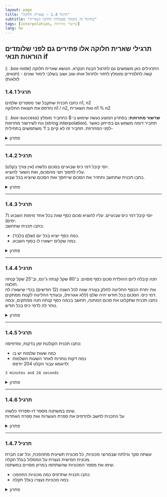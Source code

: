 ```yaml
---
layout: page 
title: "תרגול 1.4 – שארית חלוקה" 
subtitle: "בתרגול זה נתמקד בפעולות חלוקה ושארית"
tags: [interpolation, שרשור מחרוזות]
lang: he
---
```


<!-- https://chatgpt.com/c/68009c2e-f948-800e-bec6-8222041d0f33 -->

## תרגילי שארית חלוקה אלו פתירים גם לפני שלומדים הוראות תנאי if

{: .box-note}
התרגילים כאן משמשים גם לתרגול הבנת הנקרא. הנושא שארית חלוקה קשה לתלמידים ומומלץ לחזור ולתרגל אותו שוב ושוב בשלבי לימוד שונים - (תנאים, לולאות)

### תרגיל 1.4.1

כתבו תכנית שתקבל שני מספרים שלמים n1, n2  
והדפס את תוצאת החלוקה n1 / n2, ואת השארית n1 % n2

{: .box-success}
**שרשור מחרוזות:** בפתרון המוצע נעשה שימוש ב-$ כתחביר מומלץ ונח לשירשור מחרוזות (string interpolation). תחביר דומה משמש גם בפייתון כאשר משתמשים בתחילית 'f לפני המחרוזת. תחביר זה לא קיים ב-

<details><summary>פתרון</summary>

{% highlight csharp linenos %}
int n1 = 17; // example value
int n2 = 4;  // example value

int quotient = n1 / n2; // calculate integer division
int remainder = n1 % n2; // calculate remainder

Console.WriteLine($"Quotient: {quotient}, Remainder: {remainder}");
{% endhighlight %}


</details>

---

### תרגיל 1.4.2

יוסי קיבל דמי כיס שבועיים בסכום כלשהו (אין צורך בקלט).  
עליו לחסוך חצי מהסכום, ואת השאר להוציא.  
כתבו תכנית שתחשב ותחזיר את הסכום שייחסך ואת הסכום שיוציא בכל שבוע.

<details><summary>פתרון</summary>

{% highlight csharp linenos %}
int total = 120; // example amount

int save = total / 2; // save half
int spend = total - save; // the rest is for spending

Console.WriteLine($"Saved: {save}, Spent: {spend}");
{% endhighlight %}

{: .box-success}
**שרשור מחרוזות:** בפתרון זה נעשה שימוש ב-$ כתחביר מומלץ ונח לשירשור מחרוזות (string interpolation). תחביר דומה משמש גם בפייתון כאשר משתמשים בתחילית 'f לפני המחרוזת. תחביר זה לא קיים ב-

</details>

---

### תרגיל 1.4.3

יוסי קיבל דמי כיס שבועיים. עליו להוציא סכום כסף שווה בכל אחד מימות השבוע (7 ימים).  
כתבו תכנית שתחשב:  
- כמה כסף יוציא בכל יום (שלם בלבד).  
- כמה שקלים יישארו לו בסוף השבוע.

<details><summary>פתרון</summary>

{% highlight csharp linenos %}
int money = 53; // example value

int perDay = money / 7; // integer division for daily spending
int leftover = money % 7; // what's left after division

Console.WriteLine($"Per day: {perDay}, Leftover: {leftover}");
{% endhighlight %}

</details>

---

### תרגיל 1.4.4

חנה קיבלה ליום ההולדת סכום כסף מסוים. ב־80 שקל קנתה ג’ינס, וב־25 שקל קנתה חולצה.  
את יתרת הכסף החליטה לחלק בצורה שווה לכל השנה (12 חודשים) בכדי שישארו לה דמי כיס. הסכום בכל חודש יהיה שלם (ללא אגורות), ובעודף החליטה לקנות ממתקים.  
כתבו תכנית שתקלוט את סכום המתנה, תחשב בכמה כסף קנתה חנה ממתקים, וכמה נותר לה לדמי כיס בכל חודש.

<details><summary>פתרון</summary>

{% highlight csharp linenos %}
int gift = 250; // example value
int jeans = 80;
int shirt = 25;

int left = gift - jeans - shirt; // money left after shopping
int monthly = left / 12; // full shekels per month
int candy = left % 12; // leftover goes to candy

Console.WriteLine($"Monthly allowance: {monthly}, Candy: {candy}");
{% endhighlight %}

</details>

---

### תרגיל 1.4.5

כתבו תכנית הקולטת זמן בדקות, ומדפיסה:
- כמה שעות שלמות יש בו  
- כמה דקות נותרות לאחר השעות השלמות  
לדוגמא עבור הקלט 204 יודפס:  

```
3 minutes and 24 seconds
```


<details><summary>פתרון</summary>

{% highlight csharp linenos %}
int totalMinutes = 204; // example

int hours = totalMinutes / 60; // full hours
int minutes = totalMinutes % 60; // remaining minutes

Console.WriteLine($"{hours} minutes and {minutes} seconds");
{% endhighlight %}

</details>

---

### תרגיל 1.4.6

שימו במשתנה מספר דו-ספרתי כלשהו.  
על התכנית לחשב ולהדפיס את ספרת העשרות ואת ספרת האחדות

<details><summary>פתרון</summary>

{% highlight csharp linenos %}
int number = 47; // example two-digit number

int tens = number / 10; // extract tens digit
int ones = number % 10; // extract ones digit

Console.WriteLine($"Tens: {tens}, Ones: {ones}");
{% endhighlight %}

</details>

---

### תרגיל 1.4.7

חברת car עשתה סקר וגילתה שבמרוצי מכוניות, כל מכונית תשיעית מתהפכת, וכל מכונית חמישית נעצרת על המסלול בגלל תקלה.  
שימו את מספר המכוניות שהשתתפו במרוץ מסויים במשתנה.  
- כתבו תכנית שתדפיס כמה מכוניות התהפכו  
- כמה מכוניות נעצרו בגלל תקלה.

<details><summary>פתרון</summary>

{% highlight csharp linenos %}
int totalCars = 180; // example value

int flipped = totalCars / 9; // every 9th car flips
int stopped = totalCars / 5; // every 5th car stops

Console.WriteLine($"Flipped cars: {flipped}");
Console.WriteLine($"Stopped cars: {stopped}");
{% endhighlight %}

</details>
